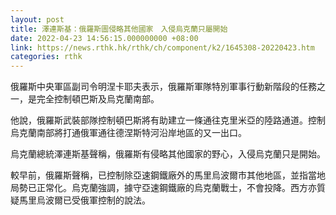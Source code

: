 ```yaml
---
layout: post
title: 澤連斯基：俄羅斯圖侵略其他國家　入侵烏克蘭只屬開始
date: 2022-04-23 14:56:15.000000000 +08:00
link: https://news.rthk.hk/rthk/ch/component/k2/1645308-20220423.htm
categories: rthk
---
```


俄羅斯中央軍區副司令明涅卡耶夫表示，俄羅斯軍隊特別軍事行動新階段的任務之一，是完全控制頓巴斯及烏克蘭南部。

他說，俄羅斯武裝部隊控制頓巴斯將有助建立一條通往克里米亞的陸路通道。控制烏克蘭南部將打通俄軍通往德涅斯特河沿岸地區的又一出口。

烏克蘭總統澤連斯基聲稱，俄羅斯有侵略其他國家的野心，入侵烏克蘭只是開始。

較早前，俄羅斯聲稱，已控制除亞速鋼鐵廠外的馬里烏波爾市其他地區，並指當地局勢已正常化。烏克蘭強調，據守亞速鋼鐵廠的烏克蘭戰士，不會投降。西方亦質疑馬里烏波爾已受俄軍控制的說法。
